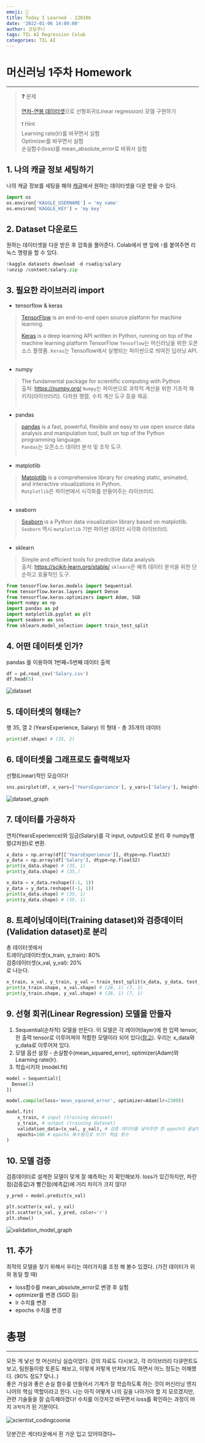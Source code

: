 ```yaml
---
emoji: 👐
title: Today I Learned - 220106
date: '2022-01-06 14:00:00'
author: 코딩쿠니
tags: TIL AI Regression Colab
categories: TIL AI
---
```


# 머신러닝 1주차 Homework
___

> **❓** 문제
>
>[연차-연봉 데이터셋](https://www.kaggle.com/rsadiq/salary)으로 선형회귀(Linear regression) 모델 구현하기   
>
> ❗️ Hint   
> Learning rate(lr)를 바꾸면서 실험   
> Optimizer를 바꾸면서 실험   
> 손실함수(loss)를 mean_absolute_error로 바꿔서 실험   

## 1. 나의 캐글 정보 세팅하기
나의 캐글 정보를 세팅을 해야 [캐글](https://www.kaggle.com/)에서 원하는 데이터셋을 다운 받을 수 있다.
```python
import os
os.environ['KAGGLE_USERNAME'] = 'my name' 
os.environ['KAGGLE_KEY'] = 'my key' 
```

## 2. Dataset 다운로드
원하는 데이터셋을 다운 받은 후 압축을 풀어준다. Colab에서 맨 앞에 `!`를 붙여주면 리눅스 명령을 할 수 있다.
```python
!kaggle datasets download -d rsadiq/salary
!unzip /content/salary.zip
```

## 3. 필요한 라이브러리 import
* tensorflow & keras
> [TensorFlow](https://www.tensorflow.org/) is an end-to-end open source platform for machine learning.     
> 
> [Keras](https://keras.io/about/) is a deep learning API written in Python, running on top of the machine learning platform TensorFlow
`Tensoflow`는 머신러닝을 위한 오픈소스 플랫폼. `Keras`는 Tensoflow에서 실행되는 파이썬으로 씌여진 딥러닝 API.
<br><br>   

* numpy
> The fundamental package for scientific computing with Python   
> 출처: https://numpy.org/
`Numpy`는 파이썬으로 과학적 계산을 위한 기초적 패키지(라이브러리). 다차원 행렬, 수치 계산 도구 등을 제공.
<br><br>

* pandas
> [pandas](https://pandas.pydata.org/) is a fast, powerful, flexible and easy to use open source data analysis and manipulation tool, built on top of the Python programming language.   
`Pandas`는 오픈소스 데이터 분석 및 조작 도구.
<br><br>

* matplotlib
> [Matplotlib](https://matplotlib.org/) is a comprehensive library for creating static, animated, and interactive visualizations in Python.   
`Matplotlib`은 파이썬에서 시각화를 만들어주는 라이브러리.
<br><br>

* seaborn
> [Seaborn](https://seaborn.pydata.org/) is a Python data visualization library based on matplotlib.   
`Seaborn` 역시 `matplotlib` 기반 파이썬 데이터 시각화 라이브러리.
<br><br>

* sklearn
> Simple and efficient tools for predictive data analysis   
> 출처: https://scikit-learn.org/stable/
`sklearn`은 예측 데이터 분석을 위한 단순하고 효율적인 도구.

```python
from tensorflow.keras.models import Sequential
from tensorflow.keras.layers import Dense
from tensorflow.keras.optimizers import Adam, SGD
import numpy as np
import pandas as pd
import matplotlib.pyplot as plt 
import seaborn as sns
from sklearn.model_selection import train_test_split
```

## 4. 어떤 데이터셋 인가?
pandas 를 이용하여 1번째~5번째 데이터 출력
```python
df = pd.read_csv('Salary.csv')
df.head(5)
```
![dataset](./dataset_0to5.png)

## 5. 데이터셋의 형태는?
행 35, 열 2 (YearsExperience, Salary) 의 형태 - 총 35개의 데이터
```python
print(df.shape) # (35, 2)
```

## 6. 데이터셋을 그래프로도 출력해보자
선형(Linear)적인 모습이다!
```python
sns.pairplot(df, x_vars=['YearsExperience'], y_vars=['Salary'], height=4)
```
![dataset_graph](./dataset_graph.png)

## 7. 데이터를 가공하자
연차(YearsExperience)와 임금(Salary)를 각 input, output으로 분리 후 numpy행렬(2차원)로 변환.
```python
x_data = np.array(df[['YearsExperience']], dtype=np.float32)
y_data = np.array(df['Salary'], dtype=np.float32)
print(x_data.shape) # (35, 1)
print(y_data.shape) # (35,)

x_data = x_data.reshape((-1, 1))
y_data = y_data.reshape((-1, 1))
print(x_data.shape) # (35, 1)
print(y_data.shape) # (35, 1)
```

## 8. 트레이닝데이터(Training dataset)와 검증데이터(Validation dataset)로 분리
총 데이터셋에서   
트레이닝데이터셋(x_train, y_train): 80%   
검증데이터셋(x_val, y_val): 20%    
로 나눈다.
```python
x_train, x_val, y_train, y_val = train_test_split(x_data, y_data, test_size=0.2, random_state=2021)
print(x_train.shape, x_val.shape) # (28, 1) (7, 1)
print(y_train.shape, y_val.shape) # (28, 1) (7, 1)
```
## 9. 선형 회귀(Linear Regression) 모델을 만들자
1. Sequential(순차적) 모델을 만든다. 이 모델은 각 레이어(layer)에 한 입력 tensor, 한 출력 tensor로 이루어져야 적합한 모델이라 되어 있다([참고](https://keras.io/guides/sequential_model/)). 우리는 x_data와 y_data로 이루어져 있다.
2. 모델 옵션 설정 - 손실함수(mean_squared_error), optimizer(Adam)와 Learning rate(lr).
3. 학습시키자 (model.fit)
```python
model = Sequential([
  Dense(1)
])

model.compile(loss='mean_squared_error', optimizer=Adam(lr=2300))

model.fit(
    x_train, # input (training dataset)
    y_train, # output (training dataset)
    validation_data=(x_val, y_val), # 검증 데이터를 넣어주면 한 epoch이 끝날때마다 자동으로 검증
    epochs=100 # epochs 복수형으로 쓰기! 학습 횟수
)
```

## 10. 모델 검증
검증데이터로 설계한 모델이 맞게 잘 예측하는 지 확인해보자. loss가 있긴하지만, 파란점(검증값)과 빨간점(예측값)에 거리 차이가 크지 않다!
```python
y_pred = model.predict(x_val)

plt.scatter(x_val, y_val)
plt.scatter(x_val, y_pred, color='r')
plt.show()
```
![validation_model_graph](./validation_model_graph.png)

## 11. 추가
최적의 모델을 찾기 위해서 우리는 여러가지룰 조정 해 볼수 있겠다. (가진 데이터가 위와 동일 할 때)   
* loss함수를 mean_absolute_error로 변경 후 실험
* optimizer를 변경 (SGD 등)
* lr 수치를 변경
* epochs 수치를 변경

# 총평
___
모든 게 낯선 첫 머신러닝 실습이었다. 강의 자료도 다시보고, 각 라이브러리 다큐먼트도 보고, 팀원들이랑 토론도 해보고, 이렇게 저렇게 만져보기도 하면서 어느 정도는 이해했다. (90% 정도? 맞나..)   
좋은 가설과 좋은 손실 함수를 만들어서 기계가 잘 학습하도록 하는 것이 머신러닝 엔지니어의 핵심 역할이라고 한다. 나는 아직 어떻게 나의 길을 나아가야 할 지 모르겠지만, 관련 기술들을 잘 습득해야겠다! 
수치를 이것저것 바꾸면서 loss를 확인하는 과정이 마치 `과학자`가 된 기분이다.<br><br>
![scientist_codingcoonie](./scientist_codingcoonie.png)
<br><br>당분간은 게더타운에서 흰 가운 입고 있어야겠다~

```toc
```